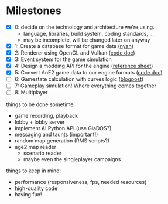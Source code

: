 Milestones
==========


- [x] 0: decide on the technology and architecture we're using.
    * language, libraries, build system, coding standards, ...
    * may be incomplete, will be changed later on anyway
- [x] 1: Create a database format for game data ([nyan](https://github.com/SFTtech/nyan))
- [x] 2: Renderer using OpenGL and Vulkan ([code doc](https://github.com/SFTtech/openage/tree/master/doc/code/renderer))
- [x] 3: Event system for the game simulation
- [x] 4: Design a modding API for the engine ([reference sheet](https://github.com/SFTtech/openage/tree/master/doc/nyan/api_reference))
- [X] 5: Convert AoE2 game data to our engine formats ([code doc](https://github.com/SFTtech/openage/tree/master/doc/code/converter))
- [ ] 6: Gamestate calculation with curves logic ([blogpost](https://blog.openage.dev/t1-curves-logic.html))
- [ ] 7: Gameplay simulation! Where everything comes together
- [ ] 8: Multiplayer

things to be done sometime:

* game recording, playback
* lobby + lobby server
* implement AI Python API (use GlaDOS?)
* messaging and taunts (important!)
* random map generation (RMS scripts?)
* age2 map reader
  * scenario reader
  * maybe even the singleplayer campaigns

things to keep in mind:

* performance (responsiveness, fps, needed resources)
* high-quality code
* having fun!
